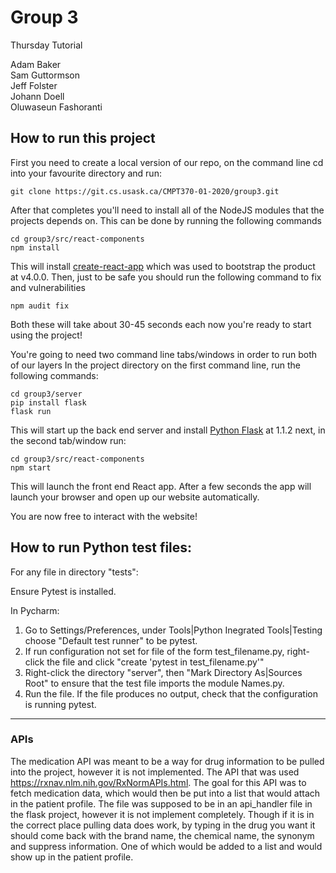 # Group 3

Thursday Tutorial

Adam Baker  
Sam Guttormson  
Jeff Folster  
Johann Doell  
Oluwaseun Fashoranti  

## How to run this project
First you need to create a local version of our repo, on the command line cd
into your favourite directory and run:
```
git clone https://git.cs.usask.ca/CMPT370-01-2020/group3.git
```
After that completes you'll need to install all of the NodeJS modules that the
projects depends on. This can be done by running the following commands
```
cd group3/src/react-components
npm install
```
This will install [create-react-app](https://reactjs.org/docs/create-a-new-react-app.html) which was used to bootstrap the product at v4.0.0.
Then, just to be safe you should run the following command to fix and vulnerabilities
```
npm audit fix
```
Both these will take about 30-45 seconds each
now you're ready to start using the project!

You're going to need two command line tabs/windows in order to run both of our
layers
In the project directory on the first command line, run the following commands:
```
cd group3/server
pip install flask
flask run
```
This will start up the back end server and install [Python Flask](https://flask.palletsprojects.com/en/1.1.x/) at 1.1.2
next, in the second tab/window run:
```
cd group3/src/react-components
npm start
```
This will launch the front end React app. After a few seconds the app will
launch your browser and open up our website automatically.

You are now free to interact with the website!

## How to run Python test files:

For any file in directory "tests":

Ensure Pytest is installed.

In Pycharm:
   1. Go to Settings/Preferences,
      under Tools|Python Inegrated Tools|Testing
      choose "Default test runner" to be pytest.
   2. If run configuration not set
      for file of the form test_filename.py,
      right-click the file and click
      "create 'pytest in test_filename.py'"
   3. Right-click the directory "server", then
      "Mark Directory As|Sources Root" to ensure that the
      test file imports the module Names.py.
   3. Run the file. If the file produces no output, check
      that the configuration is running pytest.
   
------------

### APIs

The medication API was meant to be a way for drug information to be pulled into the project, however it is not implemented.
The API that was used https://rxnav.nlm.nih.gov/RxNormAPIs.html. The goal for this API was to fetch medication data, which would then be 
put into a list that would attach in the patient profile. The file was supposed to be in an api_handler file in the flask project, 
however it is not implement completely. Though if it is in the correct place pulling data does work, by typing in the drug you want
it should come back with the brand name, the chemical name, the synonym and suppress information. One of which would be added to a list
and would show up in the patient profile. 